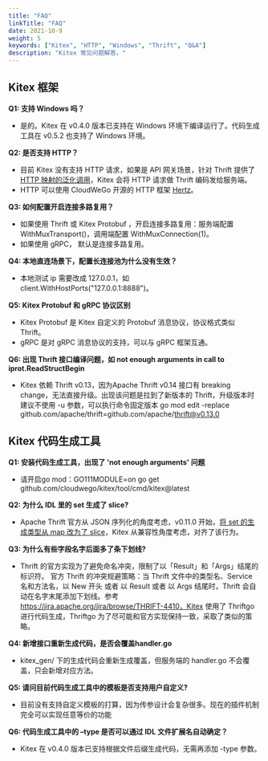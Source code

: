 ```yaml
---
title: "FAQ"
linkTitle: "FAQ"
date: 2021-10-9
weight: 5
keywords: ["Kitex", "HTTP", "Windows", "Thrift", "Q&A"]
description: "Kitex 常见问题解答。"
---
```


## Kitex 框架

**Q1: 支持 Windows 吗？**
* 是的。Kitex 在 v0.4.0 版本已支持在 Windows 环境下编译运行了。代码生成工具在 v0.5.2 也支持了 Windows 环境。

**Q2: 是否支持 HTTP？**
* 目前 Kitex 没有支持 HTTP 请求，如果是 API 网关场景，针对 Thrift 提供了 [HTTP 映射的泛化调用](https://www.cloudwego.io/zh/docs/kitex/tutorials/advanced-feature/generic-call/)，Kitex 会将 HTTP 请求做 Thrift 编码发给服务端。
* HTTP 可以使用 CloudWeGo 开源的 HTTP 框架 [Hertz](https://www.cloudwego.io/zh/docs/hertz/)。

**Q3: 如何配置开启连接多路复用？**
* 如果使用 Thrift 或 Kitex Protobuf ，开启连接多路复用：服务端配置 WithMuxTransport()，调用端配置 WithMuxConnection(1)。
* 如果使用 gRPC， 默认是连接多路复用。

**Q4: 本地直连场景下，配置长连接池为什么没有生效？**
* 本地测试 ip 需要改成 127.0.0.1，如 client.WithHostPorts("127.0.0.1:8888")。

**Q5: Kitex Protobuf 和 gRPC 协议区别**
* Kitex Protobuf 是 Kitex 自定义的 Protobuf 消息协议，协议格式类似 Thrift。
* gRPC 是对 gRPC 消息协议的支持，可以与 gRPC 框架互通。

**Q6: 出现 Thrift 接口编译问题，如 not enough arguments in call to iprot.ReadStructBegin**
* Kitex 依赖 Thrift v0.13，因为Apache Thrift v0.14 接口有 breaking change，无法直接升级。出现该问题是拉到了新版本的 Thrift，升级版本时建议不使用 -u 参数，可以执行命令固定版本 go mod edit -replace github.com/apache/thrift=github.com/apache/thrift@v0.13.0

## Kitex 代码生成工具

**Q1: 安装代码生成工具，出现了 'not enough arguments' 问题**
* 请开启go mod：GO111MODULE=on go get github.com/cloudwego/kitex/tool/cmd/kitex@latest

**Q2: 为什么 IDL 里的 set 生成了 slice?**
* Apache Thrift 官方从 JSON 序列化的角度考虑，v0.11.0 开始，[将 set 的生成类型从 map 改为了 slice](https://issues.apache.org/jira/browse/THRIFT-4011)，Kitex 从兼容性角度考虑，对齐了该行为。

**Q3: 为什么有些字段名字后面多了条下划线?**
* Thrift 的官方实现为了避免命名冲突，限制了以「Result」和「Args」结尾的标识符。 官方 Thrift 的冲突规避策略：当 Thrift 文件中的类型名、Service 名和方法名，以 New 开头 或者 以 Result 或者 以 Args 结尾时，Thrift 会自动在名字末尾添加下划线。参考 https://jira.apache.org/jira/browse/THRIFT-4410，Kitex 使用了 Thriftgo 进行代码生成，Thriftgo 为了尽可能和官方实现保持一致，采取了类似的策略。

**Q4: 新增接口重新生成代码，是否会覆盖handler.go**
* kitex_gen/ 下的生成代码会重新生成覆盖，但服务端的 handler.go 不会覆盖，只会新增对应方法。

**Q5: 请问目前代码生成工具中的模板是否支持用户自定义?**
* 目前没有支持自定义模板的打算，因为传参设计会复杂很多。现在的插件机制完全可以实现任意等价的功能

**Q6: 代码生成工具中的 –type 是否可以通过 IDL 文件扩展名自动确定？**
* Kitex 在 v0.4.0 版本已支持根据文件后缀生成代码，无需再添加 -type 参数。
